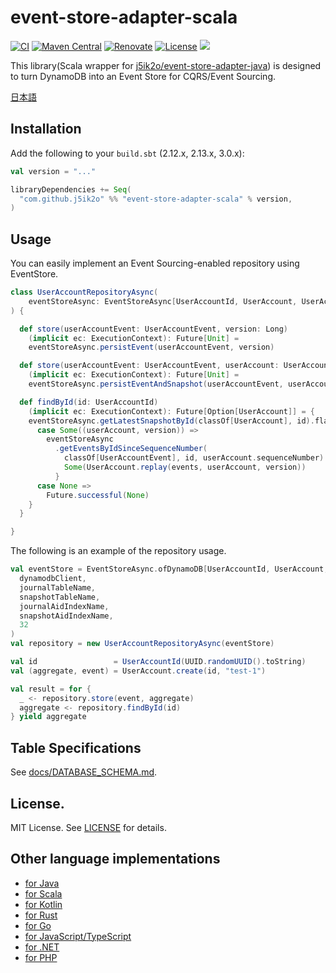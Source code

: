# event-store-adapter-scala

[![CI](https://github.com/j5ik2o/event-store-adapter-scala/actions/workflows/ci.yml/badge.svg)](https://github.com/j5ik2o/event-store-adapter-scala/actions/workflows/ci.yml)
[![Maven Central](https://maven-badges.herokuapp.com/maven-central/com.github.j5ik2o/event-store-adapter-scala_2.13/badge.svg)](https://maven-badges.herokuapp.com/maven-central/com.github.j5ik2o/event-store-adapter-scala_2.13)
[![Renovate](https://img.shields.io/badge/renovate-enabled-brightgreen.svg)](https://renovatebot.com)
[![License](https://img.shields.io/badge/License-MIT-blue.svg)](https://opensource.org/licenses/MIT)
[![](https://tokei.rs/b1/github/j5ik2o/event-store-adapter-scala)](https://github.com/XAMPPRocky/tokei)

This library(Scala wrapper for [j5ik2o/event-store-adapter-java](https://github.com/j5ik2o/event-store-adapter-java)) is designed to turn DynamoDB into an Event Store for CQRS/Event Sourcing.

[日本語](./README.ja.md)

## Installation

Add the following to your `build.sbt` (2.12.x, 2.13.x, 3.0.x):

```scala
val version = "..."

libraryDependencies += Seq(
  "com.github.j5ik2o" %% "event-store-adapter-scala" % version,
)
```

## Usage

You can easily implement an Event Sourcing-enabled repository using EventStore.

```scala
class UserAccountRepositoryAsync(
    eventStoreAsync: EventStoreAsync[UserAccountId, UserAccount, UserAccountEvent]
) {

  def store(userAccountEvent: UserAccountEvent, version: Long)
    (implicit ec: ExecutionContext): Future[Unit] =
    eventStoreAsync.persistEvent(userAccountEvent, version)

  def store(userAccountEvent: UserAccountEvent, userAccount: UserAccount)
    (implicit ec: ExecutionContext): Future[Unit] =
    eventStoreAsync.persistEventAndSnapshot(userAccountEvent, userAccount)

  def findById(id: UserAccountId)
    (implicit ec: ExecutionContext): Future[Option[UserAccount]] = {
    eventStoreAsync.getLatestSnapshotById(classOf[UserAccount], id).flatMap {
      case Some((userAccount, version)) =>
        eventStoreAsync
          .getEventsByIdSinceSequenceNumber(
            classOf[UserAccountEvent], id, userAccount.sequenceNumber).map { events =>
            Some(UserAccount.replay(events, userAccount, version))
          }
      case None =>
        Future.successful(None)
    }
  }

}
```

The following is an example of the repository usage.

```scala
val eventStore = EventStoreAsync.ofDynamoDB[UserAccountId, UserAccount, UserAccountEvent](
  dynamodbClient,
  journalTableName,
  snapshotTableName,
  journalAidIndexName,
  snapshotAidIndexName,
  32
)
val repository = new UserAccountRepositoryAsync(eventStore)

val id                 = UserAccountId(UUID.randomUUID().toString)
val (aggregate, event) = UserAccount.create(id, "test-1")

val result = for {
  _ <- repository.store(event, aggregate)
  aggregate <- repository.findById(id)
} yield aggregate
```

## Table Specifications

See [docs/DATABASE_SCHEMA.md](docs/DATABASE_SCHEMA.md).

## License.

MIT License. See [LICENSE](LICENSE) for details.

## Other language implementations

- [for Java](https://github.com/j5ik2o/event-store-adapter-java)
- [for Scala](https://github.com/j5ik2o/event-store-adapter-scala)
- [for Kotlin](https://github.com/j5ik2o/event-store-adapter-kotlin)
- [for Rust](https://github.com/j5ik2o/event-store-adapter-rs)
- [for Go](https://github.com/j5ik2o/event-store-adapter-go)
- [for JavaScript/TypeScript](https://github.com/j5ik2o/event-store-adapter-js)
- [for .NET](https://github.com/j5ik2o/event-store-adapter-dotnet)
- [for PHP](https://github.com/j5ik2o/event-store-adapter-php)

